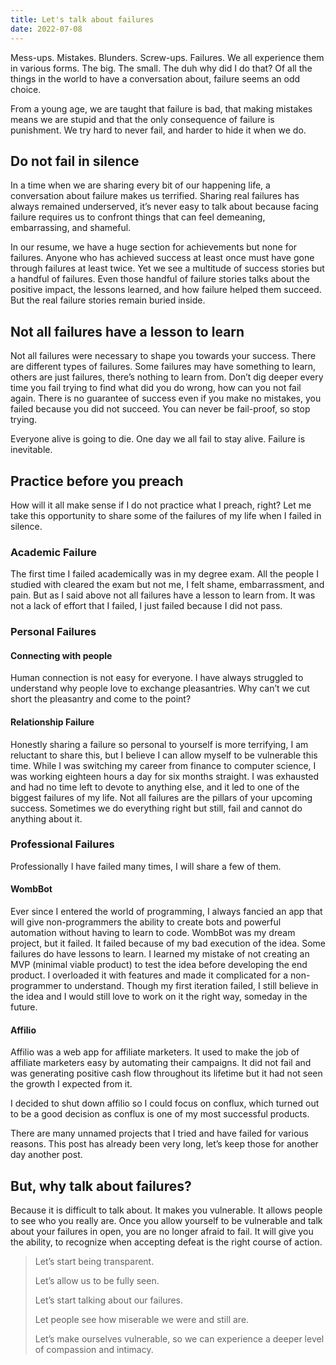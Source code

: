 ```yaml
---
title: Let's talk about failures
date: 2022-07-08
---
```


Mess-ups. Mistakes. Blunders. Screw-ups. Failures. We all experience them in various forms. The big. The small. The duh why did I do that? Of all the things in the world to have a conversation about, failure seems an odd choice.

From a young age, we are taught that failure is bad, that making mistakes means we are stupid and that the only consequence of failure is punishment. We try hard to never fail, and harder to hide it when we do.

## Do not fail in silence

In a time when we are sharing every bit of our happening life, a conversation about failure makes us terrified. Sharing real failures has always remained underserved, it’s never easy to talk about because facing failure requires us to confront things that can feel demeaning, embarrassing, and shameful.

In our resume, we have a huge section for achievements but none for failures. Anyone who has achieved success at least once must have gone through failures at least twice. Yet we see a multitude of success stories but a handful of failures. Even those handful of failure stories talks about the positive impact, the lessons learned, and how failure helped them succeed.
But the real failure stories remain buried inside.

## Not all failures have a lesson to learn

Not all failures were necessary to shape you towards your success. There are different types of failures. Some failures may have something to learn, others are just failures, there’s nothing to learn from. Don’t dig deeper every time you fail trying to find what did you do wrong, how can you not fail again. There is no guarantee of success even if you make no mistakes, you failed because you did not succeed. You can never be fail-proof, so stop trying.

Everyone alive is going to die.
One day we all fail to stay alive.
Failure is inevitable.

## Practice before you preach

How will it all make sense if I do not practice what I preach, right? Let me take this opportunity to share some of the failures of my life when I failed in silence.

### Academic Failure

The first time I failed academically was in my degree exam. All the people I studied with cleared the exam but not me, I felt shame, embarrassment, and pain. But as I said above not all failures have a lesson to learn from. It was not a lack of effort that I failed, I just failed because I did not pass.

### Personal Failures

#### Connecting with people

Human connection is not easy for everyone. I have always struggled to understand why people love to exchange pleasantries. Why can’t we cut short the pleasantry and come to the point?

#### Relationship Failure

Honestly sharing a failure so personal to yourself is more terrifying, I am reluctant to share this, but I believe I can allow myself to be vulnerable this time. While I was switching my career from finance to computer science, I was working eighteen hours a day for six months straight. I was exhausted and had no time left to devote to anything else, and it led to one of the biggest failures of my life. Not all failures are the pillars of your upcoming success. Sometimes we do everything right but still, fail and cannot do anything about it.

### Professional Failures

Professionally I have failed many times, I will share a few of them.

#### WombBot

Ever since I entered the world of programming, I always fancied an app that will give non-programmers the ability to create bots and powerful automation without having to learn to code.
WombBot was my dream project, but it failed.
It failed because of my bad execution of the idea. Some failures do have lessons to learn. I learned my mistake of not creating an MVP (minimal viable product) to test the idea before developing the end product. I overloaded it with features and made it complicated for a non-programmer to understand.
Though my first iteration failed, I still believe in the idea and I would still love to work on it the right way, someday in the future.

#### Affilio

Affilio was a web app for affiliate marketers. It used to make the job of affiliate marketers easy by automating their campaigns. It did not fail and was generating positive cash flow throughout its lifetime but it had not seen the growth I expected from it.

I decided to shut down affilio so I could focus on conflux, which turned out to be a good decision as conflux is one of my most successful products.

There are many unnamed projects that I tried and have failed for various reasons. This post has already been very long, let’s keep those for another day another post.

## But, why talk about failures?

Because it is difficult to talk about. It makes you vulnerable. It allows people to see who you really are. Once you allow yourself to be vulnerable and talk about your failures in open, you are no longer afraid to fail. It will give you the ability, to recognize when accepting defeat is the right course of action.

> Let’s start being transparent.
>
> Let’s allow us to be fully seen.
>
> Let’s start talking about our failures.
>
> Let people see how miserable we were and still are.
>
> Let’s make ourselves vulnerable, so we can experience a deeper level of compassion and intimacy.
